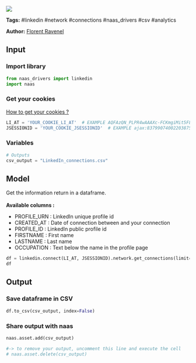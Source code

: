 <a href="https://app.naas.ai/user-redirect/naas/downloader?url=https://raw.githubusercontent.com/jupyter-naas/awesome-notebooks/master/LinkedIn/LinkedIn_Get_connections_from_network.ipynb" target="_parent"><img src="https://naasai-public.s3.eu-west-3.amazonaws.com/open_in_naas.svg"/></a>

**Tags:** #linkedin #network #connections #naas_drivers #csv #analytics

**Author:** [Florent Ravenel](https://www.linkedin.com/in/florent-ravenel/)

## Input

### Import library


```python
from naas_drivers import linkedin
import naas
```

### Get your cookies
<a href='https://www.notion.so/LinkedIn-driver-Get-your-cookies-d20a8e7e508e42af8a5b52e33f3dba75'>How to get your cookies ?</a>


```python
LI_AT = 'YOUR_COOKIE_LI_AT'  # EXAMPLE AQFAzQN_PLPR4wAAAXc-FCKmgiMit5FLdY1af3-2
JSESSIONID = 'YOUR_COOKIE_JSESSIONID'  # EXAMPLE ajax:8379907400220387585
```

### Variables


```python
# Outputs
csv_output = "LinkedIn_connections.csv"
```

## Model

Get the information return in a dataframe.<br><br>
**Available columns :**
- PROFILE_URN : LinkedIn unique profile id
- CREATED_AT : Date of connection between and your connection
- PROFILE_ID : LinkedIn public profile id
- FIRSTNAME : First name
- LASTNAME : Last name
- OCCUPATION : Text below the name in the profile page


```python
df = linkedin.connect(LI_AT, JSESSIONID).network.get_connections(limit=-1)
df
```

## Output

### Save dataframe in CSV


```python
df.to_csv(csv_output, index=False)
```

### Share output with naas


```python
naas.asset.add(csv_output)

#-> to remove your output, uncomment this line and execute the cell
# naas.asset.delete(csv_output)
```
